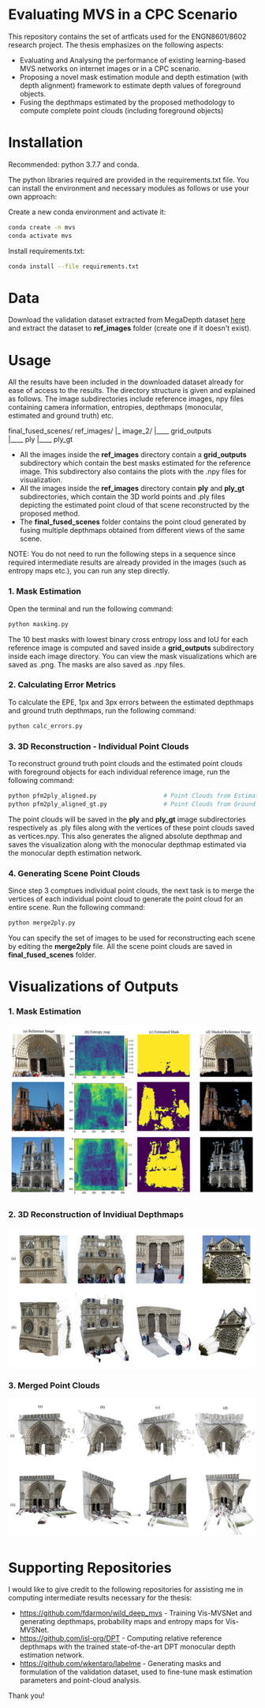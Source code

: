 # Evaluating MVS in a CPC Scenario

This repository contains the set of artficats used for the ENGN8601/8602 research project. The thesis emphasizes on the following aspects:

  - Evaluating and Analysing the performance of existing learning-based MVS networks on internet images or in a CPC scenario.
  - Proposing a novel mask estimation module and depth estimation (with depth alignment) framework to estimate depth values of foreground objects.
  - Fusing the depthmaps estimated by the proposed methodology to compute complete point clouds (including foreground objects)

# Installation

Recommended: python 3.7.7 and conda.

The python libraries required are provided in the requirements.txt file. You can install the environment and necessary modules as follows or use your own approach:

Create a new conda environment and activate it:

```sh
conda create -n mvs
conda activate mvs
```
Install requirements.txt:
```sh
conda install --file requirements.txt
```

# Data

Download the validation dataset extracted from MegaDepth dataset [here](https://drive.google.com/file/d/1WvmEYiduKSCVFcFzFqLuF1IQdgVmJZE9/view?usp=sharing) and extract the dataset to **ref_images** folder (create one if it doesn't exist).

# Usage

All the results have been included in the downloaded dataset already for ease of access to the results. The directory structure is given and explained as follows. The image subdirectories include reference images, npy files containing camera information, entropies, depthmaps (monocular, estimated and ground truth) etc. 

final\_fused\_scenes/
ref_images/
|_ image_2/
|____ grid_outputs   
|____ ply
|____ ply_gt



- All the images inside the  **ref_images** directory contain a **grid_outputs** subdirectory which contain the best masks estimated for the reference image. This subdirectory also contains the plots with the .npy files for visualization.
- All the images inside the  **ref_images** directory contain **ply** and **ply_gt** subdirectories, which contain the 3D world points and .ply files depicting the estimated point cloud of that scene reconstructed by the proposed method.  
- The **final_fused_scenes** folder contains the point cloud generated by fusing multiple depthmaps obtained from different views of the same scene. 

NOTE: You do not need to run the following steps in a sequence since required intermediate results are already provided in the images (such as entropy maps etc.), you can run any step directly. 

### 1. Mask Estimation

Open the terminal and run the following command:

```sh
python masking.py
```

The 10 best masks with lowest binary cross entropy loss and IoU for each reference image is computed and saved inside a **grid_outputs** subdirectory inside each image directory. You can view the mask visualizations which are saved as .png. The masks are also saved as .npy files. 

### 2. Calculating Error Metrics
To calculate the EPE, 1px and 3px errors between the estimated depthmaps and ground truth depthmaps, run the following command:
```sh
python calc_errors.py
```

### 3. 3D Reconstruction - Individual Point Clouds

To reconstruct ground truth point clouds and the estimated point clouds with foreground objects for each individual reference image, run the following command:

```sh
python pfm2ply_aligned.py                   # Point Clouds from Estimated Depthmaps (with foreground)
python pfm2ply_aligned_gt.py                # Point Clouds from Ground Truth Depthmaps
```

The point clouds will be saved in the **ply** and **ply_gt** image subdirectories respectively as .ply files along with the vertices of these point clouds saved as vertices.npy. This also generates the aligned absolute depthmap and saves the visualization along with the monocular depthmap estimated via the monocular depth estimation network. 

### 4. Generating Scene Point Clouds

Since step 3 comptues individual point clouds, the next task is to merge the vertices of each individual point cloud to generate the point cloud for an entire scene. Run the following command:

```python
python merge2ply.py
```

You can specify the set of images to be used for reconstructing each scene by editing the **merge2ply** file. All the scene point clouds are saved in **final_fused_scenes** folder.

# Visualizations of Outputs
### 1. Mask Estimation 
![masks](images/mask_est_outputs.png)
### 2. 3D Reconstruction of Invidiual Depthmaps
![3dr](images/best_samples.png)
### 3. Merged Point Clouds
![3dr scenes](images/3d_reconstruction_outputs_scene1.png)


# Supporting Repositories

I would like to give credit to the following repositories for assisting me in computing intermediate results necessary for the thesis:

  - https://github.com/fdarmon/wild_deep_mvs - Training Vis-MVSNet and generating depthmaps, probability maps and entropy maps for Vis-MVSNet.
  - https://github.com/isl-org/DPT - Computing relative reference depthmaps with the trained state-of-the-art DPT monocular depth estimation network.
  -  https://github.com/wkentaro/labelme - Generating masks and formulation of the validation dataset, used to fine-tune mask estimation parameters and point-cloud analysis.


Thank you!

